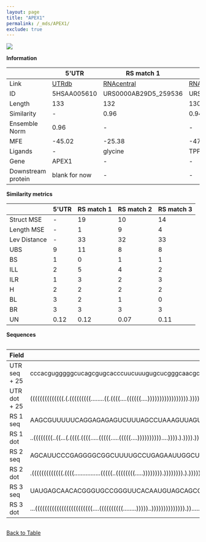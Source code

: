 ```yaml
---
layout: page
title: "APEX1"
permalink: /_mds/APEX1/
exclude: true
---
```




![](../../alns_9.28.22/aln_5HSAA005610_0.991.png?raw=true)


**Information**

| | 5'UTR       | RS match 1   | RS match 2  | RS match 3 |
| ---- | ----------- | ----------- | ----------- | ----------- |
| Link | <a href="http://utrdb.ba.itb.cnr.it/getutr/5HSAA005610/1" target="_blank" rel="noopener noreferrer">UTRdb</a>   | <a href="https://rnacentral.org/rna/URS0000AB29D5/259536" target="_blank" rel="noopener noreferrer">RNAcentral</a>     |<a href="https://rnacentral.org/rna/URS0000ABCB76/523791" target="_blank" rel="noopener noreferrer">RNAcentral</a>  | <a href="https://rnacentral.org/rna/URS0000AB7C56/294750" target="_blank" rel="noopener noreferrer">RNAcentral</a>   |
| ID | 5HSAA005610     | URS0000AB29D5_259536     | URS0000ABCB76_523791     | URS0000AB7C56_294750     |
| Length | 133     |  132    | 130   |  135    |
| Similarity | - | 0.96 | 0.94 | 0.95 |
| Ensemble Norm | 0.96 | - | - | - |
| MFE | -45.02 | -25.38 | -47.59 | -42.49 |
| Ligands | - | glycine | TPP | TPP |
| Gene | APEX1 | - | - | - |
| Downstream protein | blank for now    |    -    | -  | - |


**Similarity metrics**

| | 5'UTR       | RS match 1   | RS match 2  | RS match 3 |
| ---- | ----------- | ----------- | ----------- | ----------- |
| Struct MSE | - | 19 | 10 | 14 |
| Length MSE | - | 1 | 9 | 4 |
| Lev Distance | - | 33 | 32 | 33 |
| UBS| 9 | 11 | 8 | 8 |
| BS | 1 | 0 | 1 | 1 |
| ILL | 2 | 5 | 4 | 2 |
| ILR | 1 | 3 | 2 | 3 |
| H | 2 | 2 | 2 | 2 |
| BL | 3 | 2 | 1 | 0 |
| BR | 3 | 3 | 3 | 3 |
| UN | 0.12 | 0.12 | 0.07 | 0.11 |

**Sequences**


<div style="overflow-x:auto;">

<table>
<colgroup>
<col width="30%" />
<col width="70%" />
</colgroup>
<thead>
<tr class="header">
<th>Field</th>
<th>Description</th>
</tr>
</thead>
<tbody>
<tr>
<td markdown="span">UTR seq + 25 </td>
<td markdown="span"> cccacgugggggcucagcgugcacccuucuuugugcucgggcaacgcgguaaaaauauugcuucggugggugacgcgguacagcugcccaagggcguucguaacgggaATGCCGAAGCGTGGGAAAAAGGGAG </td>
</tr>
<tr>
<td markdown="span">UTR dot + 25  </td>
<td markdown="span"> ((((((((((((((.(.(((((((((........((.((((....((((((....))))))))))))))))).)))).)..)))).)))...(((((((.......)))))))...)))))))..........
</td>
</tr>


<tr>
<td markdown="span">RS 1 seq </td>
<td markdown="span"> AAGCGUUUUUCAGGAGAGAGUCUUUAGCCUAAAGUUAGUGAUACUCAUAUUAAUGAGCUGACAGCCGCUAUAUGACCACCGAAGGCGCAUCCACCCUGCUAAUCGCUCAGGUAAAAGGACUGAAAAACACAU
</td>
</tr>


<tr>
<td markdown="span">RS 1 dot </td>
<td markdown="span"> ..((((((((..((...(.((((.((((.....(((((.....(((((....))))))))))....)))).).)))).)))))))))).((((((..((.....))...)))....))).............
</td>
</tr>


<tr>
<td markdown="span">RS 2 seq </td>
<td markdown="span"> AGCAUUCCCGAGGGGCGGCUUUUGCCUGAGAAUUGGCUCAUUGCGGUUACUGUUUGUAAUUGCUUGAGCGCCAGACCCUUUGAACCUGAUCCGGGUUAUACCGGCGUAGGGACAGGGAGUGCAGACGAUU
</td>
</tr>


<tr>
<td markdown="span">RS 2 dot </td>
<td markdown="span"> .(((((((((((((.((((................(((((..((((((((.....)))))))).)))))))).).)))))((..((((..((((......))))..))))..))))))))))........
</td>
</tr>


<tr>
<td markdown="span">RS 3 seq </td>
<td markdown="span"> UAUGAGCAACACGGGUGCCGGGUUCACAAUGUAGCAGCCUCGCUUUAGAGAGGUUUUGCUGGUGGAUCUGUGCUGAGAUCAUACCGUUGAGCGGAACAGGAUAAUGCCUGCGUCGCUAGUUGCUUCCCUUGAUCA
</td>
</tr>


<tr>
<td markdown="span">RS 3 dot </td>
<td markdown="span"> ...((((((((((((((((((((((((....((((((((((........)))))..)))))))))))))).)).......)).))))..(((((..((((......))))..))))).)))))))..........
</td>
</tr>

</tbody>
</table>


</div>


[Back to Table](../../display)
